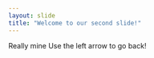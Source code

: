 ```yaml
---
layout: slide
title: "Welcome to our second slide!"
---
```

Really mine
Use the left arrow to go back!
